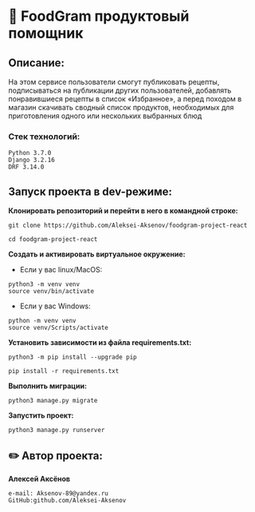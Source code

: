 # :bread: FoodGram продуктовый помощник

## Описание:

На этом сервисе пользователи смогут публиковать рецепты, подписываться на публикации других пользователей, добавлять понравившиеся рецепты в список «Избранное», а перед походом в магазин скачивать сводный список продуктов, необходимых для приготовления одного или нескольких выбранных блюд

### Стек технологий:

    Python 3.7.0
    Django 3.2.16
    DRF 3.14.0

## Запуск проекта в dev-режиме:

**Клонировать репозиторий и перейти в него в командной строке:**

```
git clone https://github.com/Aleksei-Aksenov/foodgram-project-react
```

```
cd foodgram-project-react
```

**Cоздать и активировать виртуальное окружение:**

- Если у вас linux/MacOS:
```
python3 -m venv venv  
source venv/bin/activate
```

- Если у вас Windows:
```
python -m venv venv
source venv/Scripts/activate
```

**Установить зависимости из файла requirements.txt:**

```
python3 -m pip install --upgrade pip
```

```
pip install -r requirements.txt
```

**Выполнить миграции:**

```
python3 manage.py migrate
```

**Запустить проект:**

```
python3 manage.py runserver
```



## :pencil2: Автор проекта:

**Алексей Аксёнов**

```
e-mail: Aksenov-89@yandex.ru
GitHub:github.com/Aleksei-Aksenov
```
